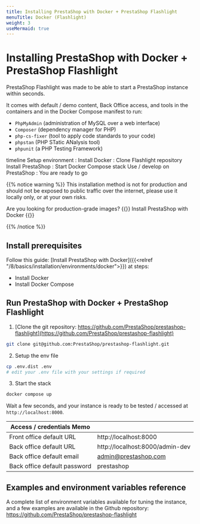 ```yaml
---
title: Installing PrestaShop with Docker + PrestaShop Flashlight
menuTitle: Docker (Flashlight)
weight: 3
useMermaid: true
---
```


# Installing PrestaShop with Docker + PrestaShop Flashlight

PrestaShop Flashlight was made to be able to start a PrestaShop instance within seconds. 

It comes with default / demo content, Back Office access, and tools in the containers and in the Docker Compose manifest to run: 

- `PhpMyAdmin` (administration of MySQL over a web interface)
- `Composer` (dependency manager for PHP)
- `php-cs-fixer` (tool to apply code standards to your code)
- `phpstan` (PHP STatic ANalysis tool)
- `phpunit` (a PHP Testing Framework)

<div class='mermaid'>
timeline
  Setup environment
    : Install Docker
    : Clone Flashlight repository    
  Install PrestaShop
    : Start Docker Compose stack
  Use / develop on PrestaShop
    : You are ready to go
</div>

{{% notice warning %}}
This installation method is not for production and should not be exposed to public traffic over the internet,
please use it locally only, or at your own risks.

Are you looking for production-grade images? 
{{<cta relref="/8/basics/installation/environments/docker" type="primary">}}
  Install PrestaShop with Docker
{{</cta>}}

{{% /notice %}}

## Install prerequisites

Follow this guide: [Install PrestaShop with Docker]({{<relref "/8/basics/installation/environments/docker">}}) at steps: 

- Install Docker
- Install Docker Compose

## Run PrestaShop with Docker + PrestaShop Flashlight

1. [Clone the git repository: https://github.com/PrestaShop/prestashop-flashlight](https://github.com/PrestaShop/prestashop-flashlight)

```bash
git clone git@github.com:PrestaShop/prestashop-flashlight.git
```

2. Setup the env file

```bash
cp .env.dist .env
# edit your .env file with your settings if required
```

3. Start the stack

```bash
docker compose up
```

Wait a few seconds, and your instance is ready to be tested / accessed at `http://localhost:8000`.

| Access / credentials Memo | |
| --- | --- |
| Front office default URL | http://localhost:8000 |
| Back office default URL | http://localhost:8000/admin-dev |
| Back office default email | admin@prestashop.com |
| Back office default password | prestashop |

## Examples and environment variables reference

A complete list of environment variables available for tuning the instance, and a few examples are available in the Github repository:  https://github.com/PrestaShop/prestashop-flashlight
